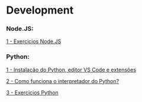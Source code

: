 # Development


<h3 align="left">Node.JS:</h3>

<div> 
<p><a href="https://github.com/JosiTubaroski/Node_JS">1 - Exercicios Node.JS </a></p>
</div> 

<h3 align="left">Python:</h3>

<div> 
<p><a href="https://github.com/JosiTubaroski/Instala_Python_VSCode_Extencoes/blob/main/README.md">1 - Instalação do Python, editor VS Code e extensões </a></p>
</div> 

<div> 
<p><a href="https://github.com/JosiTubaroski/Inter">2 - Como funciona o interpretador do Python? </a></p>
</div> 

<div> 
<p><a href="https://github.com/JosiTubaroski/Python-Exercises">3 - Exercicios Python </a></p>
</div> 




